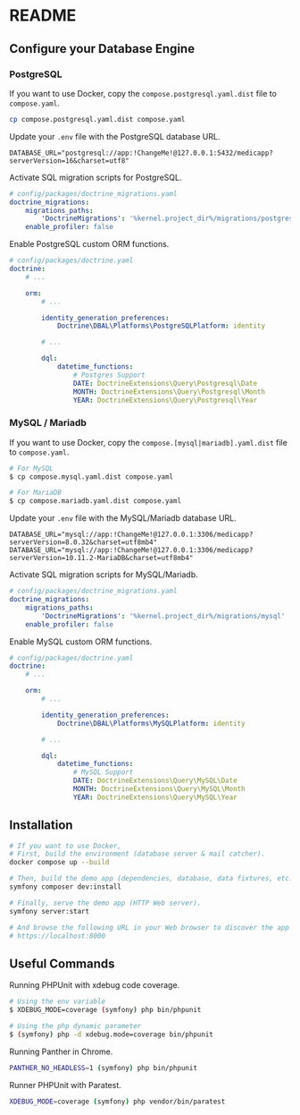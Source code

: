 # README

## Configure your Database Engine

### PostgreSQL

If you want to use Docker, copy the `compose.postgresql.yaml.dist` file to `compose.yaml`.

```bash
cp compose.postgresql.yaml.dist compose.yaml
```

Update your `.env` file with the PostgreSQL database URL.

```dotenv
DATABASE_URL="postgresql://app:!ChangeMe!@127.0.0.1:5432/medicapp?serverVersion=16&charset=utf8"
```

Activate SQL migration scripts for PostgreSQL.

```yaml
# config/packages/doctrine_migrations.yaml
doctrine_migrations:
    migrations_paths:
        'DoctrineMigrations': '%kernel.project_dir%/migrations/postgres'
    enable_profiler: false
```

Enable PostgreSQL custom ORM functions.

```yaml
# config/packages/doctrine.yaml
doctrine:
    # ...

    orm:
        # ...

        identity_generation_preferences:
            Doctrine\DBAL\Platforms\PostgreSQLPlatform: identity

        # ...

        dql:
            datetime_functions:
                # Postgres Support
                DATE: DoctrineExtensions\Query\Postgresql\Date
                MONTH: DoctrineExtensions\Query\Postgresql\Month
                YEAR: DoctrineExtensions\Query\Postgresql\Year

```

### MySQL / Mariadb

If you want to use Docker, copy the `compose.[mysql|mariadb].yaml.dist` file to `compose.yaml`.

```bash
# For MySQL
$ cp compose.mysql.yaml.dist compose.yaml

# For MariaDB
$ cp compose.mariadb.yaml.dist compose.yaml
```

Update your `.env` file with the MySQL/Mariadb database URL.

```dotenv
DATABASE_URL="mysql://app:!ChangeMe!@127.0.0.1:3306/medicapp?serverVersion=8.0.32&charset=utf8mb4"
DATABASE_URL="mysql://app:!ChangeMe!@127.0.0.1:3306/medicapp?serverVersion=10.11.2-MariaDB&charset=utf8mb4"
```

Activate SQL migration scripts for MySQL/Mariadb.

```yaml
# config/packages/doctrine_migrations.yaml
doctrine_migrations:
    migrations_paths:
        'DoctrineMigrations': '%kernel.project_dir%/migrations/mysql'
    enable_profiler: false
```

Enable MySQL custom ORM functions.

```yaml
# config/packages/doctrine.yaml
doctrine:
    # ...

    orm:
        # ...

        identity_generation_preferences:
            Doctrine\DBAL\Platforms\MySQLPlatform: identity

        # ...

        dql:
            datetime_functions:
                # MySQL Support
                DATE: DoctrineExtensions\Query\MySQL\Date
                MONTH: DoctrineExtensions\Query\MySQL\Month
                YEAR: DoctrineExtensions\Query\MySQL\Year

```

## Installation

```bash
# If you want to use Docker,
# First, build the environment (database server & mail catcher).
docker compose up --build

# Then, build the demo app (dependencies, database, data fixtures, etc.).
symfony composer dev:install

# Finally, serve the demo app (HTTP Web server).
symfony server:start

# And browse the following URL in your Web browser to discover the app
# https://localhost:8000
```

## Useful Commands

Running PHPUnit with xdebug code coverage.

```bash
# Using the env variable
$ XDEBUG_MODE=coverage (symfony) php bin/phpunit

# Using the php dynamic parameter
$ (symfony) php -d xdebug.mode=coverage bin/phpunit
```

Running Panther in Chrome.

```bash
PANTHER_NO_HEADLESS=1 (symfony) php bin/phpunit
```

Runner PHPUnit with Paratest.

```bash
XDEBUG_MODE=coverage (symfony) php vendor/bin/paratest
```
